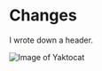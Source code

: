 # Changes
I wrote down a header.

![Image of Yaktocat](https://octodex.github.com/images/yaktocat.png)

